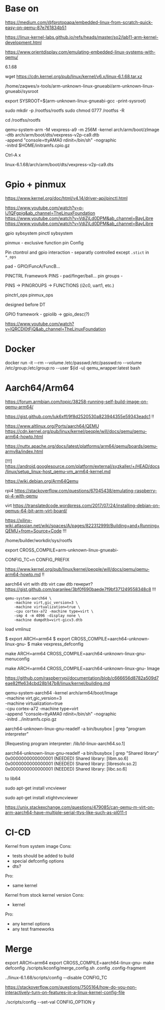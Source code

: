 # Base on
https://medium.com/@fprotopapa/embedded-linux-from-scratch-quick-easy-on-qemu-87e761834b51

https://linux-kernel-labs.github.io/refs/heads/master/so2/lab11-arm-kernel-development.html

https://www.orientdisplay.com/emulating-embedded-linux-systems-with-qemu/

6.1.68

wget https://cdn.kernel.org/pub/linux/kernel/v6.x/linux-6.1.68.tar.xz

/home/zaqwes/x-tools/arm-unknown-linux-gnueabi/arm-unknown-linux-gnueabi/sysroot

export SYSROOT=$(arm-unknown-linux-gnueabi-gcc -print-sysroot)

sudo mkdir -p /rootfss/rootfs
sudo chmod 0777 /rootfss -R

cd /rootfss/rootfs


qemu-system-arm -M vexpress-a9 -m 256M -kernel arch/arm/boot/zImage \
  -dtb arch/arm/boot/dts/vexpress-v2p-ca9.dtb \
  -append "console=ttyAMA0 rdinit=/bin/sh" -nographic \
  -initrd $HOME/initramfs.cpio.gz


Ctrl-A x

linux-6.1.68/arch/arm/boot/dts/vexpress-v2p-ca9.dts

# Gpio + pinmux

https://www.kernel.org/doc/html/v4.14/driver-api/pinctl.html

https://www.youtube.com/watch?v=p-lJ1QFgpig&ab_channel=TheLinuxFoundation
https://www.youtube.com/watch?v=VdiZjLd0DPM&ab_channel=BayLibre
https://www.youtube.com/watch?v=VdiZjLd0DPM&ab_channel=BayLibre

gpio sybsystem
pinctl sybsystem

pinmux - exclusive function
pin Config 

Pin ctontrol and gpio interaction - separatly controlled except `.stict` in `*_ops`

pad - GPIO/FuncA/FuncB...

PINCTRL Framework
PINS - pad/finger/ball...
pin groups - 

PINS -> PINGROUPS -> FUNCTIONS (i2c0, uart1, etc.)

pinctrl_ops
pinmux_ops

designed before DT

GPIO framework - gpiolib -> gpio_desc(?)

https://www.youtube.com/watch?v=lQRCDl0tFiQ&ab_channel=TheLinuxFoundation

# Docker

docker run -it --rm --volume /etc/passwd:/etc/passwd:ro --volume /etc/group:/etc/group:ro --user $(id -u) qemu_wrapper:latest bash

# Aarch64/Arm64
https://forum.armbian.com/topic/38258-running-self-build-image-on-qemu-arm64/

https://gist.github.com/luk6xff/9f8d2520530a823944355e59343eadc1 !!

https://www.altlinux.org/Ports/aarch64/QEMU
https://cdn.kernel.org/pub/linux/kernel/people/will/docs/qemu/qemu-arm64-howto.html

https://nuttx.apache.org/docs/latest/platforms/arm64/qemu/boards/qemu-armv8a/index.html

[!!!] https://android.googlesource.com/platform/external/syzkaller/+/HEAD/docs/linux/setup_linux-host_qemu-vm_arm64-kernel.md

https://wiki.debian.org/Arm64Qemu

rpi4
https://stackoverflow.com/questions/67045438/emulating-raspberry-pi-4-with-qemu

virt
https://translatedcode.wordpress.com/2017/07/24/installing-debian-on-qemus-64-bit-arm-virt-board/

https://xilinx-wiki.atlassian.net/wiki/spaces/A/pages/822312999/Building+and+Running+QEMU+from+Source+Code !!!

/home/builder/workdir/sys/rootfs

export CROSS_COMPILE=arm-unknown-linux-gnueabi-

CONFIG_TC=n
CONFIG_PREFIX


https://www.kernel.org/pub/linux/kernel/people/will/docs/qemu/qemu-arm64-howto.md !!

aarch64 virt with dtb
virt сам dtb генерит? https://gist.github.com/paranlee/3bf0f690baede7f9bf371249558348c8 !!!

```
qemu-system-aarch64 \
    -machine virt,gic_version=3 \
    -machine virtualization=true \
    -cpu cortex-a72 -machine type=virt \
    -smp 4 -m 4096 -display none \
    -machine dumpdtb=virt-gicv3.dtb
```

load vmlinuz


$ export ARCH=arm64
$ export CROSS_COMPILE=aarch64-unknown-linux-gnu-
$ make vexpress_defconfig

make ARCH=arm64 CROSS_COMPILE=aarch64-unknown-linux-gnu- menuconfig

make ARCH=arm64 CROSS_COMPILE=aarch64-unknown-linux-gnu- Image

https://github.com/raspberrypi/documentation/blob/c666656d8782a509d7eae82ffe634cbd28b147b8/linux/kernel/building.md


qemu-system-aarch64 -kernel arch/arm64/boot/Image \
    -machine virt,gic_version=3 \
    -machine virtualization=true \
    -cpu cortex-a72 -machine type=virt \
    -append "console=ttyAMA0 rdinit=/bin/sh" -nographic \
    -initrd ../initramfs.cpio.gz

aarch64-unknown-linux-gnu-readelf -a bin/busybox | grep "program interpreter"

[Requesting program interpreter: /lib/ld-linux-aarch64.so.1]

aarch64-unknown-linux-gnu-readelf -a bin/busybox | grep "Shared library"
 0x0000000000000001 (NEEDED)             Shared library: [libm.so.6]
 0x0000000000000001 (NEEDED)             Shared library: [libresolv.so.2]
 0x0000000000000001 (NEEDED)             Shared library: [libc.so.6]


 to lib64


sudo apt-get install vncviewer    

sudo apt-get install xtightvncviewer

https://unix.stackexchange.com/questions/479085/can-qemu-m-virt-on-arm-aarch64-have-multiple-serial-ttys-like-such-as-pl011-t

# CI-CD
Kernel from system image
Cons:
- tests should be added to build
- special defconfig options
- dts?

Pro:
- same kernel

Kernel from stock kernel version
Cons:
- kernel

Pro:
- any kernel options
- any test frameworks

# Merge

export ARCH=arm64
export CROSS_COMPILE=aarch64-linux-gnu-
make defconfig
./scripts/kconfig/merge_config.sh .config .config-fragment


../linux-6.1.68/scripts/config --disable CONFIG_TC

https://stackoverflow.com/questions/7505164/how-do-you-non-interactively-turn-on-features-in-a-linux-kernel-config-file

./scripts/config --set-val CONFIG_OPTION y